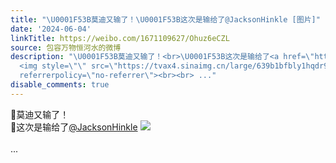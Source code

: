 ```yaml
---
title: "\U0001F53B莫迪又输了！\U0001F53B这次是输给了@JacksonHinkle [图片]"
date: '2024-06-04'
linkTitle: https://weibo.com/1671109627/Ohuz6eCZL
source: 包容万物恒河水的微博
description: "\U0001F53B莫迪又输了！<br>\U0001F53B这次是输给了<a href=\"https://weibo.com/n/JacksonHinkle\">@JacksonHinkle</a>
  <img style=\"\" src=\"https://tvax4.sinaimg.cn/large/639b1bfbly1hqdr9kk3q2j20x60byjvi.jpg\"
  referrerpolicy=\"no-referrer\"><br><br> ..."
disable_comments: true
---
```

🔻莫迪又输了！<br>🔻这次是输给了<a href="https://weibo.com/n/JacksonHinkle">@JacksonHinkle</a> <img style="" src="https://tvax4.sinaimg.cn/large/639b1bfbly1hqdr9kk3q2j20x60byjvi.jpg" referrerpolicy="no-referrer"><br><br> ...